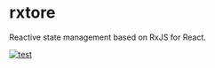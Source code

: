 # rxtore

Reactive state management based on RxJS for React.

[![test](https://github.com/nomyfan/rxtore/actions/workflows/test.yml/badge.svg)](https://github.com/nomyfan/rxtore/actions/workflows/test.yml?query=workflow%3Atest+branch%3Amain)
